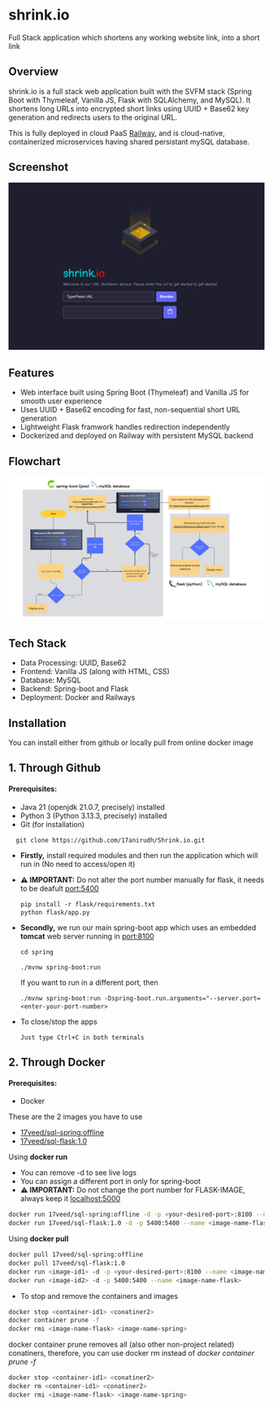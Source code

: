 
# shrink.io
Full Stack application which shortens any working website link, into a short link

## Overview
shrink.io is a full stack web application built with the SVFM stack (Spring Boot with Thymeleaf, Vanilla JS, Flask with SQLAlchemy, and MySQL). It shortens long URLs into encrypted short links using UUID + Base62 key generation and redirects users to the original URL.

This is fully deployed in cloud PaaS [Railway](https://railway.com), and is cloud-native, containerized microservices having shared persistant mySQL database.

## Screenshot
![App Screenshot](/shrink.io.png)

## Features
- Web interface built using Spring Boot (Thymeleaf) and Vanilla JS for smooth user experience
- Uses UUID + Base62 encoding for fast, non-sequential short URL generation
- Lightweight Flask framwork handles redirection independently
- Dockerized and deployed on Railway with persistent MySQL backend

## Flowchart
![Flowchat](/shrink.io%20flowchart.png)

## Tech Stack
- Data Processing: UUID, Base62
- Frontend: Vanilla JS (along with HTML, CSS)
- Database: MySQL
- Backend: Spring-boot and Flask
- Deployment: Docker and Railways


## Installation
You can install either from github or locally pull from online docker image

## 1. Through Github  
#### Prerequisites:
-  Java 21 (openjdk 21.0.7, precisely) installed
-  Python 3 (Python 3.13.3, precisely) installed 
- Git (for installation)
```dir
  git clone https://github.com/17anirudh/Shrink.io.git
```
- __Firstly,__ install required modules and then run the  application which will run in  (No need to access/open it)
- __⚠️ IMPORTANT:__ Do not alter the port number manually for flask, it needs to be deafult [port:5400](localhost:5400)

  ```dir
  pip install -r flask/requirements.txt
  python flask/app.py
  ```
- __Secondly,__ we run our main spring-boot app which uses an embedded __tomcat__ web server running in [port:8100](localhost:8100)
  ```dir
  cd spring
  ```
  ```spring
  ./mvnw spring-boot:run
  ```
  If you want to run in a different port, then
  ```spring
  ./mvnw spring-boot:run -Dspring-boot.run.arguments="--server.port=<enter-your-port-number>
  ```
- To close/stop the apps
  ```dir
  Just type Ctrl+C in both terminals
  ```

## 2. Through Docker
#### Prerequisites:
-  Docker 

These are the 2 images you have to use
- [17veed/sql-spring:offline](https://hub.docker.com/repository/docker/17veed/sql-spring/general)
- [17veed/sql-flask:1.0](https://hub.docker.com/repository/docker/17veed/sql-flask/general)


Using __docker run__
  - You can remove -d to see live logs
  - You can assign a different port in <your-desired-port> only for spring-boot
  - __⚠️ IMPORTANT:__ Do not change the port number for FLASK-IMAGE, always keep it [localhost:5000](localhost:5400) 

  ```bash
  docker run 17veed/sql-spring:offline -d -p <your-desired-port>:8100 --name <image-name-spring>
  docker run 17veed/sql-flask:1.0 -d -p 5400:5400 --name <image-name-flask>
  ```
Using __docker pull__ 
```bash
docker pull 17veed/sql-spring:offline
docker pull 17veed/sql-flask:1.0
docker run <image-id1> -d -p <your-desired-port>:8100 --name <image-name-spring>
docker run <image-id2> -d -p 5400:5400 --name <image-name-flask>
```
  - To stop and remove the containers and images
  ```bash
  docker stop <container-id1> <conatiner2>
  docker container prune -f
  docker rmi <image-name-flask> <image-name-spring>
  ```
  docker container prune removes all (also other non-project related) conatiners, therefore, you can use docker rm instead of _docker container prune -f_
  ```bash
  docker stop <container-id1> <conatiner2>
  docker rm <container-id1> <conatiner2>
  docker rmi <image-name-flask> <image-name-spring>
  ```


